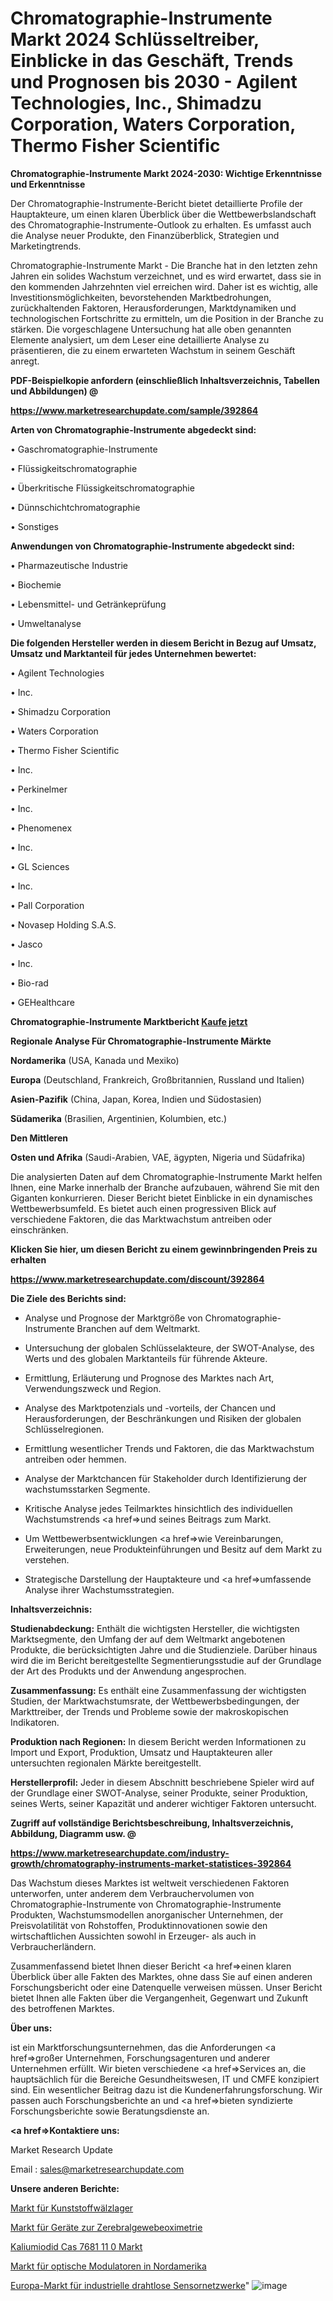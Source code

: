 # Chromatographie-Instrumente Markt 2024 Schlüsseltreiber, Einblicke in das Geschäft, Trends und Prognosen bis 2030 - Agilent Technologies, Inc., Shimadzu Corporation, Waters Corporation, Thermo Fisher Scientific

<strong>Chromatographie-Instrumente Markt 2024-2030: Wichtige Erkenntnisse und Erkenntnisse</strong>

Der Chromatographie-Instrumente-Bericht bietet detaillierte Profile der Hauptakteure, um einen klaren Überblick über die Wettbewerbslandschaft des Chromatographie-Instrumente-Outlook zu erhalten. Es umfasst auch die Analyse neuer Produkte, den Finanzüberblick, Strategien und Marketingtrends.

Chromatographie-Instrumente Markt - Die Branche hat in den letzten zehn Jahren ein solides Wachstum verzeichnet, und es wird erwartet, dass sie in den kommenden Jahrzehnten viel erreichen wird. Daher ist es wichtig, alle Investitionsmöglichkeiten, bevorstehenden Marktbedrohungen, zurückhaltenden Faktoren, Herausforderungen, Marktdynamiken und technologischen Fortschritte zu ermitteln, um die Position in der Branche zu stärken. Die vorgeschlagene Untersuchung hat alle oben genannten Elemente analysiert, um dem Leser eine detaillierte Analyse zu präsentieren, die zu einem erwarteten Wachstum in seinem Geschäft anregt.



<strong><b>PDF-Beispielkopie anfordern (einschließlich Inhaltsverzeichnis, Tabellen und Abbildungen) @ </b></strong>

<strong><a href=https://www.marketresearchupdate.com/sample/392864>

<strong>https://www.marketresearchupdate.com/sample/392864</u></a></strong></strong>



<strong>Arten von Chromatographie-Instrumente abgedeckt sind:</strong>

• Gaschromatographie-Instrumente

• Flüssigkeitschromatographie

• Überkritische Flüssigkeitschromatographie

• Dünnschichtchromatographie

• Sonstiges



<strong>Anwendungen von Chromatographie-Instrumente abgedeckt sind:</strong>

• Pharmazeutische Industrie

• Biochemie

• Lebensmittel- und Getränkeprüfung

• Umweltanalyse



<strong>Die folgenden Hersteller werden in diesem Bericht in Bezug auf Umsatz, Umsatz und Marktanteil für jedes Unternehmen bewertet:</strong>

• Agilent Technologies

• Inc.

• Shimadzu Corporation

• Waters Corporation

• Thermo Fisher Scientific

• Inc.

• Perkinelmer

• Inc.

• Phenomenex

• Inc.

• GL Sciences

• Inc.

• Pall Corporation

• Novasep Holding S.A.S.

• Jasco

• Inc.

• Bio-rad

• GEHealthcare



<strong>Chromatographie-Instrumente Marktbericht <a href=https://www.marketresearchupdate.com/buynow/392864>Kaufe jetzt</a></strong>



<strong>Regionale Analyse Für Chromatographie-Instrumente Märkte</strong>



<strong>Nordamerika</strong> (USA, Kanada und Mexiko)



<strong>Europa</strong> (Deutschland, Frankreich, Großbritannien, Russland und Italien)



<strong>Asien-Pazifik</strong> (China, Japan, Korea, Indien und Südostasien)



<strong>Südamerika</strong> (Brasilien, Argentinien, Kolumbien, etc.)



<strong>Den Mittleren</strong> 

<strong>Osten und Afrika</strong> (Saudi-Arabien, VAE, ägypten, Nigeria und Südafrika)

Die analysierten Daten auf dem Chromatographie-Instrumente Markt helfen Ihnen, eine Marke innerhalb der Branche aufzubauen, während Sie mit den Giganten konkurrieren. Dieser Bericht bietet Einblicke in ein dynamisches Wettbewerbsumfeld. Es bietet auch einen progressiven Blick auf verschiedene Faktoren, die das Marktwachstum antreiben oder einschränken.



<strong>Klicken Sie hier, um diesen Bericht zu einem gewinnbringenden Preis zu erhalten
</strong>

<strong><a href=https://www.marketresearchupdate.com/discount/392864>https://www.marketresearchupdate.com/discount/392864</b></u></strong></a>



<strong>Die Ziele des Berichts sind:</strong>

- Analyse und Prognose der Marktgröße von Chromatographie-Instrumente Branchen auf dem Weltmarkt.

- Untersuchung der globalen Schlüsselakteure, der SWOT-Analyse, des Werts und des globalen Marktanteils für führende Akteure.

- Ermittlung, Erläuterung und Prognose des Marktes nach Art, Verwendungszweck und Region.

- Analyse des Marktpotenzials und -vorteils, der Chancen und Herausforderungen, der Beschränkungen und Risiken der globalen Schlüsselregionen.

- Ermittlung wesentlicher Trends und Faktoren, die das Marktwachstum antreiben oder hemmen.

- Analyse der Marktchancen für Stakeholder durch Identifizierung der wachstumsstarken Segmente.

- Kritische Analyse jedes Teilmarktes hinsichtlich des individuellen Wachstumstrends <a href=>und</a> seines Beitrags zum Markt.

- Um Wettbewerbsentwicklungen <a href=>wie</a> Vereinbarungen, Erweiterungen, neue Produkteinführungen und Besitz auf dem Markt zu verstehen.

- Strategische Darstellung der Hauptakteure und <a href=>umfas</a>sende Analyse ihrer Wachstumsstrategien.



<strong>Inhaltsverzeichnis:</strong>



<strong>Studienabdeckung:</strong> Enthält die wichtigsten Hersteller, die wichtigsten Marktsegmente, den Umfang der auf dem Weltmarkt angebotenen Produkte, die berücksichtigten Jahre und die Studienziele. Darüber hinaus wird die im Bericht bereitgestellte Segmentierungsstudie auf der Grundlage der Art des Produkts und der Anwendung angesprochen.



<strong>Zusammenfassung:</strong> Es enthält eine Zusammenfassung der wichtigsten Studien, der Marktwachstumsrate, der Wettbewerbsbedingungen, der Markttreiber, der Trends und Probleme sowie der makroskopischen Indikatoren.



<strong>Produktion nach Regionen:</strong> In diesem Bericht werden Informationen zu Import und Export, Produktion, Umsatz und Hauptakteuren aller untersuchten regionalen Märkte bereitgestellt.



<strong>Herstellerprofil:</strong> Jeder in diesem Abschnitt beschriebene Spieler wird auf der Grundlage einer SWOT-Analyse, seiner Produkte, seiner Produktion, seines Werts, seiner Kapazität und anderer wichtiger Faktoren untersucht.



<strong><b>Zugriff auf vollständige Berichtsbeschreibung, Inhaltsverzeichnis, Abbildung, Diagramm usw. @ </b></strong>

<strong><a href=https://www.marketresearchupdate.com/industry-growth/chromatography-instruments-market-statistices-392864>https://www.marketresearchupdate.com/industry-growth/chromatography-instruments-market-statistices-392864</a></strong>

Das Wachstum dieses Marktes ist weltweit verschiedenen Faktoren unterworfen, unter anderem dem Verbrauchervolumen von Chromatographie-Instrumente von Chromatographie-Instrumente Produkten, Wachstumsmodellen anorganischer Unternehmen, der Preisvolatilität von Rohstoffen, Produktinnovationen sowie den wirtschaftlichen Aussichten sowohl in Erzeuger- als auch in Verbraucherländern.

Zusammenfassend bietet Ihnen dieser Bericht <a href=>einen</a> klaren Überblick über alle Fakten des Marktes, ohne dass Sie auf einen anderen Forschungsbericht oder eine Datenquelle verweisen müssen. Unser Bericht bietet Ihnen alle Fakten über die Vergangenheit, Gegenwart und Zukunft des betroffenen Marktes.



<strong>Über uns:</strong>

 ist ein Marktforschungsunternehmen, das die Anforderungen <a href=>großer</a> Unternehmen, Forschungsagenturen und anderer Unternehmen erfüllt. Wir bieten verschiedene <a href=>Services</a> an, die hauptsächlich für die Bereiche Gesundheitswesen, IT und CMFE konzipiert sind. Ein wesentlicher Beitrag dazu ist die Kundenerfahrungsforschung. Wir passen auch Forschungsberichte an und <a href=>bieten</a> syndizierte Forschungsberichte sowie Beratungsdienste an.



<strong><a href=>Kontaktiere uns:</a></strong>

Market Research Update

Email : sales@marketresearchupdate.com



<strong>Unsere anderen Berichte:</strong>

<a href=https://www.linkedin.com/pulse/plastic-rolling-bearings-market-expected-witness>Markt für Kunststoffwälzlager</a>

<a href=https://www.linkedin.com/pulse/cerebral-tissue-oximetry-device-market-size>Markt für Geräte zur Zerebralgewebeoximetrie</a>

<a href=https://www.linkedin.com/pulse/potassium-iodide-cas-7681-11-0-market-2023-remarking>Kaliumiodid Cas 7681 11 0 Markt</a>

<a href=https://www.linkedin.com/pulse/north-america-optical-modulators-market-report-covers>Markt für optische Modulatoren in Nordamerika</a>

<a href=https://www.linkedin.com/pulse/europe-industrial-wireless-sensor-networks-market-9xisf/>Europa-Markt für industrielle drahtlose Sensornetzwerke</a>"
![image](https://github.com/Gayatrikarjule/Market-Analysis-360/assets/97346546/ca1d9b71-1687-4270-bee9-717a9d3de42a)
